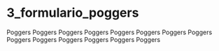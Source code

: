 # 3_formulario_poggers
Poggers
Poggers
Poggers
Poggers
Poggers
Poggers
Poggers
Poggers
Poggers
Poggers
Poggers
Poggers
Poggers
Poggers
